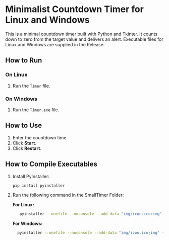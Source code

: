 # Minimalist Countdown Timer for Linux and Windows

This is a minimal countdown timer built with Python and Tkinter. It counts down to zero from the target value and delivers an alert. Executable files for Linux and Windows are supplied in the Release.

## How to Run

### On Linux
1. Run the `Timer` file.

### On Windows
1. Run the `Timer.exe` file.

## How to Use
1. Enter the countdown time.
2. Click **Start**.
3. Click **Restart**.

## How to Compile Executables

1. Install PyInstaller:
   ```bash
   pip install pyinstaller
   ```

2. Run the following command in the SmallTimer Folder:

   **For Linux:**
   ```bash
      pyinstaller --onefile --noconsole --add-data "img/icon.ico:img" --add-data "sounds/end.wav:sounds" timer.py
   ```

   **For Windows:**
   ```bash
     pyinstaller --onefile --noconsole --add-data "img/icon.ico;img" --add-data "sounds/end.wav;sounds" timer.py

   ```
